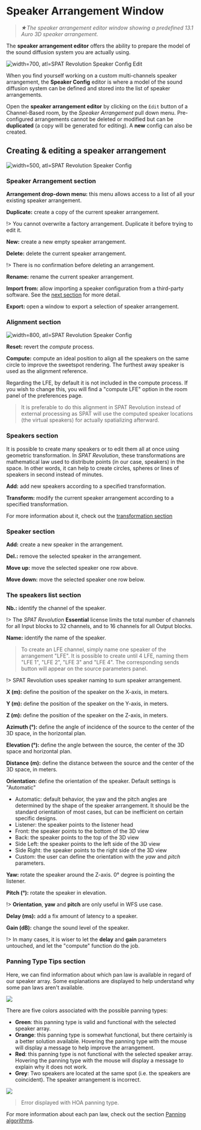 # Speaker Arrangement Window

> *★The speaker arrangement editor window showing a predefined 13.1 Auro 3D speaker arrangement.*

The **speaker arrangement editor** offers the ability to prepare the model of the sound diffusion system you are actually using.

![width=700, atl=_SPAT Revolution_ Speaker Config Edit](https://media.githubusercontent.com/media/FLUX-SE/doc_images/main/SpatR/Setup/RoomInspectorEdit.png)

When you find yourself working on a custom multi-channels speaker arrangement, the **Speaker Config** editor is where a model of the sound diffusion system can be defined and stored into the list of speaker arrangements.

Open the **speaker arrangement editor** by clicking on the <code>Edit</code> button of a Channel-Based room, by the _Speaker Arrangement_ pull down menu. Pre-configured arrangements cannot be deleted or modified but can be **duplicated** (a copy will be generated for editing). A **new** config can also be created.

## Creating & editing a speaker arrangement

![width=500, atl=_SPAT Revolution_ Speaker Config](https://media.githubusercontent.com/media/FLUX-SE/doc_images/main/SpatR/Setup/SpeakerEditor3.png)

### Speaker Arrangement section

**Arrangement drop-down menu:** this menu allows access to a list of all your existing speaker arrangement.

**Duplicate:** create a copy of the current speaker arrangement.

!> You cannot overwrite a factory arrangement. Duplicate it before trying to edit it.

**New:** create a new empty speaker arrangement.

**Delete:** delete the current speaker arrangement.

!> There is no confirmation before deleting an arrangement.

**Rename:** rename the current speaker arrangement.

**Import from:** allow importing a speaker configuration from a third-party software. See the [next section](Spat_Environment_Import_Speaker_Config.md) for more detail.

**Export:** open a window to export a selection of speaker arrangement.

### Alignment section

![width=800, atl=_SPAT Revolution_ Speaker Config](https://media.githubusercontent.com/media/FLUX-SE/doc_images/main/SpatR/Setup/SpeakerEditorCompute3.png)

**Reset:** revert the *compute* process.

**Compute:** compute an ideal position to align all the speakers on the same circle to improve the sweetspot rendering. The furthest away speaker is used as the alignment reference.

Regarding the LFE, by default it is not included in the compute process. If you wish to change this, you will find a "compute LFE" option in the room panel of the preferences page.

> It is preferable to do this alignment in SPAT Revolution instead of external processing as SPAT will use the computed speaker locations (the virtual speakers) for actually spatializing afterward.


### Speakers section

It is possible to create many speakers or to edit them all at once using geometric transformation. In _SPAT Revolution_, these transformations are mathematical law used to distribute points (in our case, speakers) in the space. In other words, it can help to create circles, spheres or lines of speakers in second instead of minutes.

**Add:** add new speakers according to a specified transformation.

**Transform:** modify the current speaker arrangement according to a specified transformation.


For more information about it, check out the [transformation section](Spat_Environment_Transformation.md)

<!--

TODO: add transformation speaker picture

-->

### Speaker section

**Add:** create a new speaker in the arrangement.

**Del.:** remove the selected speaker in the arrangement.

**Move up:** move the selected speaker one row above.

**Move down:** move the selected speaker one row below.

### The speakers list section

**Nb.:** identify the channel of the speaker.

!> The _SPAT Revolution_ **Essential** license limits the total number of channels for all Input blocks to 32 channels, and to 16 channels for all Output blocks.

**Name:** identify the name of the speaker.

> To create an LFE channel, simply name one speaker of the arrangement "LFE". It is possible to create until 4 LFE, naming them "LFE 1", "LFE 2", "LFE 3" and "LFE 4". The corresponding sends button will appear on the source parameters panel.  

!> SPAT Revolution uses speaker naming to sum speaker arrangement.

**X (m):** define the position of the speaker on the X-axis, in meters.

**Y (m):** define the position of the speaker on the Y-axis, in meters.

**Z (m):** define the position of the speaker on the Z-axis, in meters.

**Azimuth (°):** define the angle of incidence of the source to the center of the 3D space, in the horizontal plan.

**Elevation (°):** define the angle between the source, the center of the 3D space and horizontal plan.

**Distance (m):** define the distance between the source and the center of the 3D space, in meters.

**Orientation:** define the orientation of the speaker. Default settings is "Automatic"

  + Automatic: default behavior, the yaw and the pitch angles are determined by the shape of the speaker arrangement. It should be the standard orientation of most cases, but can be inefficient on certain specific designs.
  + Listener: the speaker points to the listener head
  + Front: the speaker points to the bottom of the 3D view
  + Back: the speaker points to the top of the 3D view
  + Side Left: the speaker points to the left side of the 3D view
  + Side Right: the speaker points to the right side of the 3D view
  + Custom: the user can define the orientation with the *yaw* and *pitch* parameters.

**Yaw:** rotate the speaker around the Z-axis. 0° degree is pointing the listener.

**Pitch (°):** rotate the speaker in elevation.

!> **Orientation**, **yaw** and **pitch** are only useful in WFS use case.

**Delay (ms):** add a fix amount of latency to a speaker.

**Gain (dB):** change the sound level of the speaker.

!> In many cases, it is wiser to let the **delay** and **gain** parameters untouched, and let the "compute" function do the job.

### Panning Type Tips section

Here, we can find information about which pan law is available in regard of our speaker array. Some explanations are displayed to help understand why some pan laws aren't available.

![](https://media.githubusercontent.com/media/FLUX-SE/doc_images/main/SpatR/Setup/SpeakerEditorPanningTips.png)

There are five colors associated with the possible panning types:
+ **Green**: this panning type is valid and functional with the selected speaker array.
+ **Orange**: this panning type is somewhat functional, but there certainly is a better solution available. Hovering the panning type with the mouse will display a message to help improve the arrangement.
+ **Red**: this panning type is not functional with the selected speaker array. Hovering the panning type with the mouse will display a message to explain why it does not work.
+ **Grey**: Two speakers are located at the same spot (i.e. the speakers are coincident). The speaker arrangement is incorrect.

![](https://media.githubusercontent.com/media/FLUX-SE/doc_images/main/SpatR/Setup/SpeakerEditorInvalid.png)

> Error displayed with HOA panning type.

For more information about each pan law, check out the section [Panning algorithms](Spatialisation_Technology_Panning_Algorithms.md).
